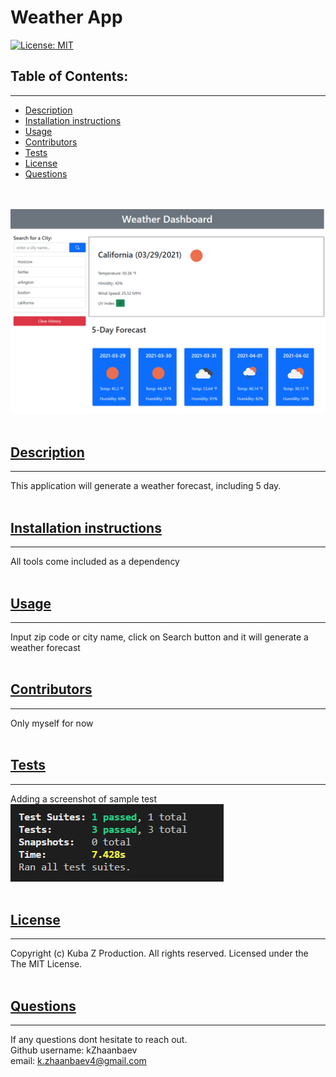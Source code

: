 # Weather App
  [![License: MIT](https://img.shields.io/badge/License-MIT-yellow.svg)](https://opensource.org/licenses/MIT)
  <br />
  ## Table of Contents:
  <hr />

  * [Description](#description)
  * [Installation instructions](#InstallationInstructions)
  * [Usage](#Usage)
  * [Contributors](#Contributors)
  * [Tests](#Tests)
  * [License](#License)
  * [Questions](#Questions)

  <br /><br />
  ![image of application](./utils/image/mainScreenshot.png)
  <br /><br />
  ## [Description](#description)
  <hr />

  This application will generate a weather forecast, including 5 day.
  <br /><br />
  ## [Installation instructions](#InstallationInstructions)
  <hr />

  All tools come included as a dependency
  <br /><br />
  ## [Usage](#Usage)
  <hr />

  Input zip code or city name, click on Search button and it will generate a weather forecast
  <br /><br />
  ## [Contributors](#Contributors)
  <hr />

  Only myself for now
  <br /><br />
  ## [Tests](#Tests)
  <hr />

  Adding a screenshot of sample test
  <br />
  ![image of application](./utils/image/testScreenshot.png)
  <br /><br />
  ## [License](#License)
  <hr />

  Copyright (c) Kuba Z Production. All rights reserved.
	Licensed under the The MIT License.
  <br /><br />
  ## [Questions](#Questions)
  <hr />

  If any questions dont hesitate to reach out. <br />
  Github username: kZhaanbaev <br />
  email: k.zhaanbaev4@gmail.com
